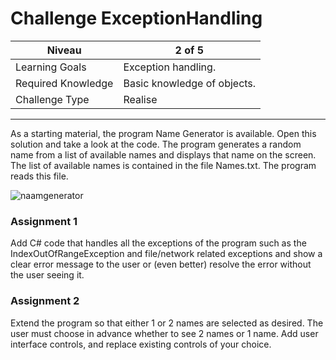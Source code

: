 # Challenge ExceptionHandling

| Niveau             | 2 of 5                      |
| ------------------ | --------------------------- |
| Learning Goals     | Exception handling.         |
| Required Knowledge | Basic knowledge of objects. |
| Challenge Type     | Realise                     |

---

As a starting material, the program Name Generator is available. Open this solution and take a look at the code.
The program generates a random name from a list of available names and displays that name on the screen. The list of available names is contained in the file Names.txt. The program reads this file.


![](figures/naamgenerator.png "naamgenerator")

### Assignment 1

Add C# code that handles all the exceptions of the program
such as the IndexOutOfRangeException
and file/network related exceptions
and show a clear error message to the user
or (even better) resolve the error without the user seeing it.
### Assignment 2

Extend the program so that either 1 or 2 names are selected as desired.
The user must choose in advance whether to see 2 names or 1 name.
Add user interface controls, and replace existing controls of your choice.